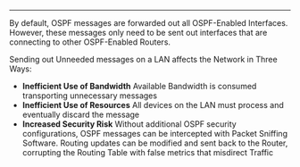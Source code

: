 
---
By default, OSPF messages are forwarded out all OSPF-Enabled Interfaces.
However, these messages only need to be sent out interfaces that are connecting to other OSPF-Enabled Routers.

Sending out Unneeded messages on a LAN affects the Network in Three Ways:
- **Inefficient Use of Bandwidth**
  Available Bandwidth is consumed transporting unnecessary messages
- **Inefficient Use of Resources**
  All devices on the LAN must process and eventually discard the message
- **Increased Security Risk**
  Without additional OSPF security configurations, OSPF messages can be intercepted with Packet Sniffing Software.
  Routing updates can be modified and sent back to the Router, corrupting the Routing Table with false metrics that misdirect Traffic
